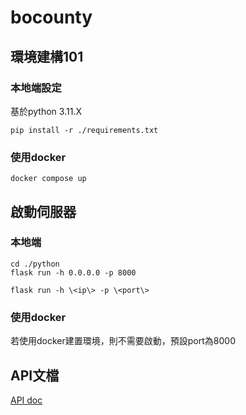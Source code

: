 # bocounty

## 環境建構101

### 本地端設定

基於python 3.11.X

```shell
pip install -r ./requirements.txt
```

### 使用docker

```shell
docker compose up
```

## 啟動伺服器

### 本地端

```shell
cd ./python
flask run -h 0.0.0.0 -p 8000
```

```shell
flask run -h \<ip\> -p \<port\>
```

### 使用docker

若使用docker建置環境，則不需要啟動，預設port為8000

## API文檔

[API doc](./api_doc)

